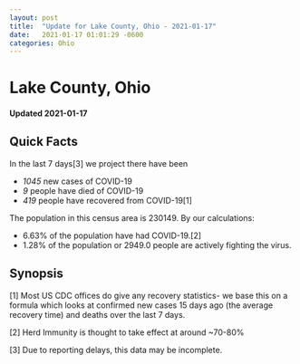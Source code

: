 ```yaml
---
layout: post
title:  "Update for Lake County, Ohio - 2021-01-17"
date:   2021-01-17 01:01:29 -0600
categories: Ohio
---
```


# Lake County, Ohio
#### Updated 2021-01-17

## Quick Facts

In the last 7 days[3] we project there have been
- *1045* new cases of COVID-19
- *9* people have died of COVID-19
- *419* people have recovered from COVID-19[1]

The population in this census area is 230149. By our calculations:
- 6.63% of the population have had COVID-19.[2]
- 1.28% of the population or 2949.0 people are actively fighting the virus.

## Synopsis




[1] Most US CDC offices do give any recovery statistics- we base this on a formula which looks at confirmed new cases
15 days ago (the average recovery time) and deaths over the last 7 days.

[2] Herd Immunity is thought to take effect at around ~70-80%

[3] Due to reporting delays, this data may be incomplete.
 
    